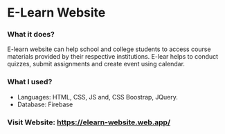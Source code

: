 # E-Learn Website

<h3>What it does?</h3>
<p>E-learn website can help school and college students to access course materials provided by their respective institutions. E-lear helps to conduct quizzes, submit assignments and create event using calendar.</p>

<h3>What I used?</h3>
<ul>
  <li>Languages: HTML, CSS, JS and, CSS Boostrap, JQuery.</li>
  <li>Database: Firebase</li>
</ul>



<h3>Visit Website: <a href ="https://elearn-website.web.app/" target="_blank" >https://elearn-website.web.app/</a><h3>
